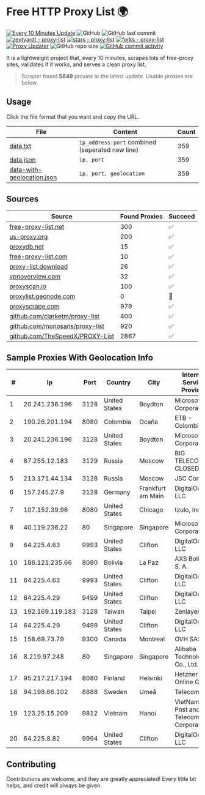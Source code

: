 
# Free HTTP Proxy List 🌍

[![Every 10 Minutes Update](https://github.com/mertguvencli/http-proxy-list/actions/workflows/main.yml/badge.svg?branch=main)](https://github.com/mertguvencli/http-proxy-list/actions/workflows/main.yml)
![GitHub](https://img.shields.io/github/license/mertguvencli/http-proxy-list)
![GitHub last commit](https://img.shields.io/github/last-commit/mertguvencli/http-proxy-list)
[![zevtyardt - proxy-list](https://img.shields.io/static/v1?label=zevtyardt&message=proxy-list&color=blue&logo=github)](https://github.com/zevtyardt/proxy-list "Go to GitHub repo")
[![stars - proxy-list](https://img.shields.io/github/stars/zevtyardt/proxy-list?style=social)](https://github.com/zevtyardt/proxy-list)
[![forks - proxy-list](https://img.shields.io/github/forks/zevtyardt/proxy-list?style=social)](https://github.com/zevtyardt/proxy-list)
[![Proxy Updater](https://github.com/zevtyardt/proxy-list/workflows/Proxy%20Updater/badge.svg)](https://github.com/zevtyardt/proxy-list/actions?query=workflow:"Proxy+Updater")
![GitHub repo size](https://img.shields.io/github/repo-size/zevtyardt/proxy-list)
[![GitHub commit activity](https://img.shields.io/github/commit-activity/m/zevtyardt/proxy-list?logo=commits)](https://github.com/zevtyardt/proxy-list/commits/main)

It is a lightweight project that, every 10 minutes, scrapes lots of free-proxy sites, validates if it works, and serves a clean proxy list.

> Scraper found **5849** proxies at the latest update. Usable proxies are below.

## Usage

Click the file format that you want and copy the URL.

|File|Content|Count|
|----|-------|-----|
|[data.txt](https://raw.githubusercontent.com/mertguvencli/http-proxy-list/main/proxy-list/data.txt)|`ip_address:port` combined (seperated new line)|359|
|[data.json](https://raw.githubusercontent.com/mertguvencli/http-proxy-list/main/proxy-list/data.json)|`ip, port`|359|
|[data-with-geolocation.json](https://raw.githubusercontent.com/mertguvencli/http-proxy-list/main/proxy-list/data-with-geolocation.json)|`ip, port, geolocation`|359|

## Sources

|Source|Found Proxies|Succeed|
|------|-------------|-------|
|[free-proxy-list.net](https://free-proxy-list.net)|300|✅|
|[us-proxy.org](https://www.us-proxy.org)|200|✅|
|[proxydb.net](http://proxydb.net)|15|✅|
|[free-proxy-list.com](https://free-proxy-list.com/?page=&port=&type%5B%5D=http&type%5B%5D=https&up_time=0&search=Search)|10|✅|
|[proxy-list.download](https://www.proxy-list.download/HTTP)|26|✅|
|[vpnoverview.com](https://vpnoverview.com/privacy/anonymous-browsing/free-proxy-servers)|32|✅|
|[proxyscan.io](https://www.proxyscan.io)|100|✅|
|[proxylist.geonode.com](https://proxylist.geonode.com/api/proxy-list?limit=300&page=1&sort_by=lastChecked&sort_type=desc&protocols=http,https)|0|🚫|
|[proxyscrape.com](https://api.proxyscrape.com/v2/?request=displayproxies&protocol=http&timeout=10000&country=all&ssl=all&anonymity=all)|979|✅|
|[github.com/clarketm/proxy-list](https://raw.githubusercontent.com/clarketm/proxy-list/master/proxy-list-raw.txt)|400|✅|
|[github.com/monosans/proxy-list](https://raw.githubusercontent.com/monosans/proxy-list/main/proxies/http.txt)|920|✅|
|[github.com/TheSpeedX/PROXY-List](https://raw.githubusercontent.com/TheSpeedX/PROXY-List/master/http.txt)|2867|✅|


## Sample Proxies With Geolocation Info

|#|Ip|Port|Country|City|Internet Service Provider|
|-|--|----|-------|----|-------------------------|
|1|20.241.236.196|3128|United States|Boydton|Microsoft Corporation|
|2|190.26.201.194|8080|Colombia|Ocaña|ETB - Colombia|
|3|20.241.236.196|3128|United States|Boydton|Microsoft Corporation|
|4|87.255.12.183|3129|Russia|Moscow|BIG TELECOM CLOSED JSC|
|5|213.171.44.134|3128|Russia|Moscow|JSC Comcor|
|6|157.245.27.9|3128|Germany|Frankfurt am Main|DigitalOcean, LLC|
|7|107.152.39.96|8080|United States|Chicago|tzulo, inc.|
|8|40.119.236.22|80|Singapore|Singapore|Microsoft Corporation|
|9|64.225.4.63|9993|United States|Clifton|DigitalOcean, LLC|
|10|186.121.235.66|8080|Bolivia|La Paz|AXS Bolivia S. A.|
|11|64.225.4.63|9993|United States|Clifton|DigitalOcean, LLC|
|12|64.225.4.29|9499|United States|Clifton|DigitalOcean, LLC|
|13|192.169.119.183|3128|Taiwan|Taipei|Zenlayer Inc|
|14|64.225.4.29|9499|United States|Clifton|DigitalOcean, LLC|
|15|158.69.73.79|9300|Canada|Montreal|OVH SAS|
|16|8.219.97.248|80|Singapore|Singapore|Alibaba (US) Technology Co., Ltd.|
|17|95.217.217.194|8080|Finland|Helsinki|Hetzner Online GmbH|
|18|94.198.66.102|8888|Sweden|Umeå|Telecom3|
|19|123.25.15.209|9812|Vietnam|Hanoi|VietNam Post and Telecom Corporation|
|20|64.225.8.82|9994|United States|Clifton|DigitalOcean, LLC|



## Contributing

Contributions are welcome, and they are greatly appreciated! Every
little bit helps, and credit will always be given.

